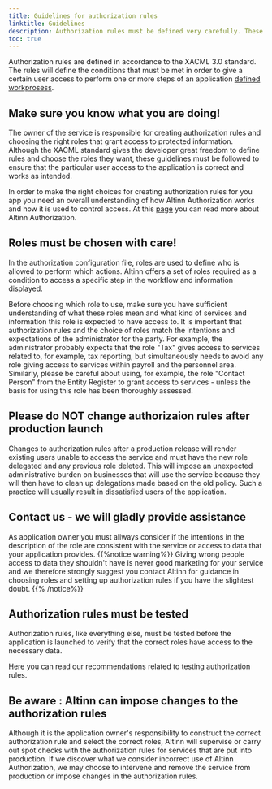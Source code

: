```yaml
---
title: Guidelines for authorization rules 
linktitle: Guidelines
description: Authorization rules must be defined very carefully. These guidelines explain what the application owner must consider before authorization rules are set for an applicationn
toc: true
---
```



Authorization rules are defined in accordance to the XACML 3.0 standard. The rules will define the conditions that must be met in order to give
a certain user access to perform one or more steps of an application [defined workprosess](/app/development/configuration/process/). 

## Make sure you know what you are doing!
The owner of the service is responsible for creating authorization rules and choosing the right roles that grant access to protected information.
Although the XACML standard gives the developer great freedom to define rules and choose the roles they want, these guidelines must be followed to ensure that the particular
user access to the application is correct and works as intended.

In order to make the right choices for creating authorization rules for you app you need an overall understanding of how Altinn Authorization works and how it is used to control access. 
At this [page](https://altinn.github.io/docs/utviklingsguider/styring-av-tilgang/for-tjenesteeier/) you can read more about Altinn Authorization. 

## Roles must be chosen with care!
In the authorization configuration file, roles are used to define who is allowed to perform which actions.
Altinn offers a set of roles required as a condition to access a specific step in the workflow and information displayed.

Before choosing which role to use, make sure you have sufficient understanding of what these roles mean and what kind of services and information this role is expected to have access to.
It is important that authorization rules and the choice of roles match the intentions and expectations of the administrator for the party.
For example, the administrator probably expects that the role "Tax" gives access to services related to, for example, tax reporting, but simultaneously needs to avoid any role giving access to services within payroll and the personnel area.
Similarly, please be careful about using, for example, the role "Contact Person" from the Entity Register to grant access to services - unless the basis for using this role has been thoroughly assessed.

## Please do NOT change authorizaion rules after production launch
Changes to authorization rules after a production release will render existing users unable to access the service and must have the new role delegated and any previous role deleted.
This will impose an unexpected administrative burden on businesses that will use the service because they will then have to clean up delegations made based on the old policy. Such a practice will usually result in dissatisfied users of the application.

## Contact us - we will gladly provide assistance
As application owner you must allways consider if the intentions in the description of the role are consistent with the service or access to data that your application provides. 
{{%notice warning%}}
Giving wrong people access to data they shouldn't have is never good marketing for your service and we therefore strongly suggest you contact Altinn for guidance in choosing roles and setting up authorization rules if you have the slightest doubt.
{{% /notice%}}

## Authorization rules must be tested
Authorization rules, like everything else, must be tested before the application is launched to verify that the correct roles have access to the necessary data.

[Here](test_authorization_application) you can read our recommendations related to testing authorization rules.

## Be aware : Altinn can impose changes to the authorization rules
Although it is the application owner's responsibility to construct the correct authorization rule and select the correct roles, Altinn will supervise or carry out spot checks with the authorization rules for services that are put into production.
If we discover what we consider incorrect use of Altinn Authorization, we may choose to intervene and remove the service from production or impose changes in the authorization rules.

